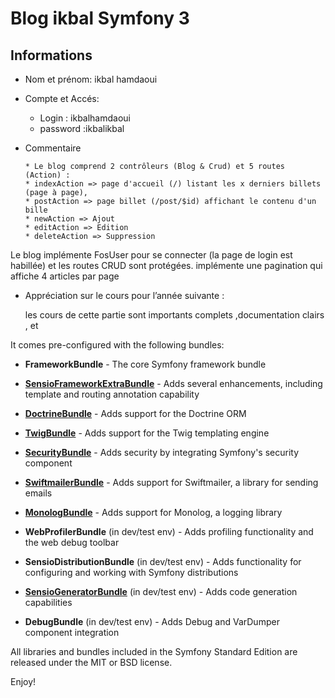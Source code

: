 Blog ikbal Symfony 3 
========================


Informations
--------------


  * Nom et prénom: ikbal hamdaoui

  * Compte et Accés:
    * Login : ikbalhamdaoui
    * password :ikbalikbal

  * Commentaire

        * Le blog comprend 2 contrôleurs (Blog & Crud) et 5 routes (Action) :
        * indexAction => page d'accueil (/) listant les x derniers billets (page à page),
        * postAction => page billet (/post/$id) affichant le contenu d'un bille
        * newAction => Ajout
        * editAction => Edition
        * deleteAction => Suppression

  Le blog implémente FosUser pour se connecter (la page de login est  habillée) et les routes CRUD sont 
protégées.
      implémente une pagination qui affiche 4 articles par page

  * Appréciation sur le cours pour l’année suivante :
    
      les cours de cette partie sont importants complets ,documentation clairs , et  




It comes pre-configured with the following bundles:

  * **FrameworkBundle** - The core Symfony framework bundle

  * [**SensioFrameworkExtraBundle**][6] - Adds several enhancements, including
    template and routing annotation capability

  * [**DoctrineBundle**][7] - Adds support for the Doctrine ORM

  * [**TwigBundle**][8] - Adds support for the Twig templating engine

  * [**SecurityBundle**][9] - Adds security by integrating Symfony's security
    component

  * [**SwiftmailerBundle**][10] - Adds support for Swiftmailer, a library for
    sending emails

  * [**MonologBundle**][11] - Adds support for Monolog, a logging library

  * **WebProfilerBundle** (in dev/test env) - Adds profiling functionality and
    the web debug toolbar

  * **SensioDistributionBundle** (in dev/test env) - Adds functionality for
    configuring and working with Symfony distributions

  * [**SensioGeneratorBundle**][13] (in dev/test env) - Adds code generation
    capabilities

  * **DebugBundle** (in dev/test env) - Adds Debug and VarDumper component
    integration

All libraries and bundles included in the Symfony Standard Edition are
released under the MIT or BSD license.

Enjoy!

[1]:  https://symfony.com/doc/3.0/book/installation.html
[6]:  https://symfony.com/doc/current/bundles/SensioFrameworkExtraBundle/index.html
[7]:  https://symfony.com/doc/3.0/book/doctrine.html
[8]:  https://symfony.com/doc/3.0/book/templating.html
[9]:  https://symfony.com/doc/3.0/book/security.html
[10]: https://symfony.com/doc/3.0/cookbook/email.html
[11]: https://symfony.com/doc/3.0/cookbook/logging/monolog.html
[13]: https://symfony.com/doc/3.0/bundles/SensioGeneratorBundle/index.html
